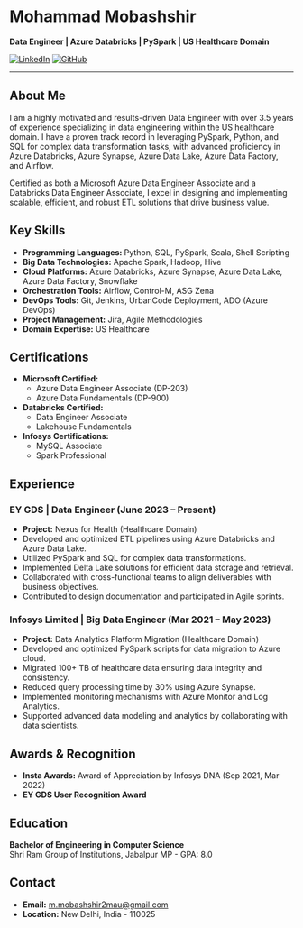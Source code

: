 # Mohammad Mobashshir

**Data Engineer | Azure Databricks | PySpark | US Healthcare Domain**

[![LinkedIn](https://img.shields.io/badge/-LinkedIn-blue?style=flat&logo=Linkedin&logoColor=white&link=https://www.linkedin.com/in/mohammad-mobashshir/)](https://www.linkedin.com/in/mohammad-mobashshir/)
[![GitHub](https://img.shields.io/badge/-GitHub-black?style=flat&logo=Github&logoColor=white&link=https://github.com/mohammadmobashshir)](https://github.com/mohammadmobashshir)

---

## About Me

I am a highly motivated and results-driven Data Engineer with over 3.5 years of experience specializing in data engineering within the US healthcare domain. I have a proven track record in leveraging PySpark, Python, and SQL for complex data transformation tasks, with advanced proficiency in Azure Databricks, Azure Synapse, Azure Data Lake, Azure Data Factory, and Airflow.

Certified as both a Microsoft Azure Data Engineer Associate and a Databricks Data Engineer Associate, I excel in designing and implementing scalable, efficient, and robust ETL solutions that drive business value.

## Key Skills

- **Programming Languages:** Python, SQL, PySpark, Scala, Shell Scripting
- **Big Data Technologies:** Apache Spark, Hadoop, Hive
- **Cloud Platforms:** Azure Databricks, Azure Synapse, Azure Data Lake, Azure Data Factory, Snowflake
- **Orchestration Tools:** Airflow, Control-M, ASG Zena
- **DevOps Tools:** Git, Jenkins, UrbanCode Deployment, ADO (Azure DevOps)
- **Project Management:** Jira, Agile Methodologies
- **Domain Expertise:** US Healthcare

## Certifications

- **Microsoft Certified:**
  - Azure Data Engineer Associate (DP-203)
  - Azure Data Fundamentals (DP-900)
- **Databricks Certified:**
  - Data Engineer Associate
  - Lakehouse Fundamentals
- **Infosys Certifications:**
  - MySQL Associate
  - Spark Professional

## Experience

### EY GDS | Data Engineer (June 2023 – Present)
- **Project:** Nexus for Health (Healthcare Domain)
- Developed and optimized ETL pipelines using Azure Databricks and Azure Data Lake.
- Utilized PySpark and SQL for complex data transformations.
- Implemented Delta Lake solutions for efficient data storage and retrieval.
- Collaborated with cross-functional teams to align deliverables with business objectives.
- Contributed to design documentation and participated in Agile sprints.

### Infosys Limited | Big Data Engineer (Mar 2021 – May 2023)
- **Project:** Data Analytics Platform Migration (Healthcare Domain)
- Developed and optimized PySpark scripts for data migration to Azure cloud.
- Migrated 100+ TB of healthcare data ensuring data integrity and consistency.
- Reduced query processing time by 30% using Azure Synapse.
- Implemented monitoring mechanisms with Azure Monitor and Log Analytics.
- Supported advanced data modeling and analytics by collaborating with data scientists.

## Awards & Recognition

- **Insta Awards:** Award of Appreciation by Infosys DNA (Sep 2021, Mar 2022)
- **EY GDS User Recognition Award**

## Education

**Bachelor of Engineering in Computer Science**  
Shri Ram Group of Institutions, Jabalpur MP - GPA: 8.0

## Contact

- **Email:** [m.mobashshir2mau@gmail.com](mailto:m.mobashshir2mau@gmail.com)
- **Location:** New Delhi, India - 110025
